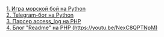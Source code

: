 [1. Игра морской бой на Python](https://github.com/EvgenyRomanov/home_task_C2.5)  
[2. Telegram-бот на Python](https://github.com/EvgenyRomanov/home_task_c5.6)  
[3. Парсер access_log на PHP](https://github.com/EvgenyRomanov/task_test2.git)  
[4. Блог "Readme" на PHP (https://youtu.be/NexC8QPTNpM)](https://github.com/EvgenyRomanov/2039497-readme-12)  

